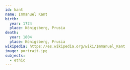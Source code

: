 ```yaml
---
id: kant
name: Immanuel Kant
birth:
  year: 1724
  place: Königsberg, Prusia
death:
  year: 1804
  place: Königsberg, Prusia
wikipedia: https://es.wikipedia.org/wiki/Immanuel_Kant
image: portrait.jpg
subjects:
  - ethic
---
```


